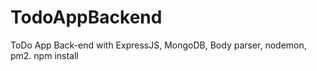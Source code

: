 # TodoAppBackend
ToDo App Back-end with ExpressJS, MongoDB, Body parser, nodemon, pm2. npm install 
